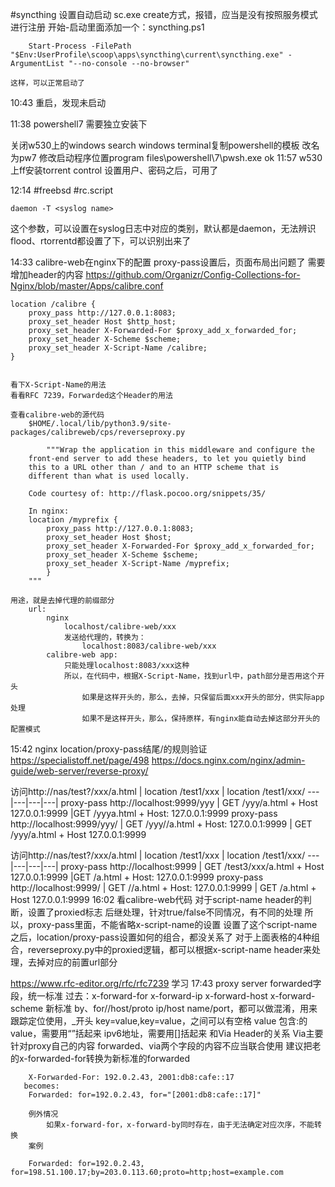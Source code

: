 #syncthing
设置自动启动
	sc.exe create方式，报错，应当是没有按照服务模式进行注册
	开始-启动里面添加一个：syncthing.ps1
```
	Start-Process -FilePath "$Env:UserProfile\scoop\apps\syncthing\current\syncthing.exe" -ArgumentList "--no-console --no-browser"
```
	这样，可以正常启动了
	

10:43 重启，发现未启动

11:38 powershell7 需要独立安装下

关闭w530上的windows search
windows terminal复制powershell的模板
	改名为pw7
	修改启动程序位置program files\powershell\7\pwsh.exe
	ok
11:57 w530上ff安装torrent control
	设置用户、密码之后，可用了

12:14 #freebsd #rc.script
```
daemon -T <syslog name>
```
这个参数，可以设置在syslog日志中对应的类别，默认都是daemon，无法辨识
flood、rtorrentd都设置了下，可以识别出来了

14:33 calibre-web在nginx下的配置
	proxy-pass设置后，页面布局出问题了
	需要增加header的内容
	https://github.com/Organizr/Config-Collections-for-Nginx/blob/master/Apps/calibre.conf
```
location /calibre {
	proxy_pass http://127.0.0.1:8083;
	proxy_set_header Host $http_host;
	proxy_set_header X-Forwarded-For $proxy_add_x_forwarded_for;
	proxy_set_header X-Scheme $scheme;
	proxy_set_header X-Script-Name /calibre;
}
	
```
	看下X-Script-Name的用法
	看看RFC 7239，Forwarded这个Header的用法

	查看calibre-web的源代码
		$HOME/.local/lib/python3.9/site-packages/calibreweb/cps/reverseproxy.py

```
	    """Wrap the application in this middleware and configure the
    front-end server to add these headers, to let you quietly bind
    this to a URL other than / and to an HTTP scheme that is
    different than what is used locally.

    Code courtesy of: http://flask.pocoo.org/snippets/35/

    In nginx:
    location /myprefix {
        proxy_pass http://127.0.0.1:8083;
        proxy_set_header Host $host;
        proxy_set_header X-Forwarded-For $proxy_add_x_forwarded_for;
        proxy_set_header X-Scheme $scheme;
        proxy_set_header X-Script-Name /myprefix;
        }
    """
```
	用途，就是去掉代理的前缀部分
		url: 
			nginx
				localhost/calibre-web/xxx
				发送给代理的，转换为：
					localhost:8083/calibre-web/xxx
			calibre-web app:
				只能处理localhost:8083/xxx这种
				所以，在代码中，根据X-Script-Name，找到url中，path部分是否用这个开头
					如果是这样开头的，那么，去掉，只保留后面xxx开头的部分，供实际app处理
					如果不是这样开头，那么，保持原样，有nginx能自动去掉这部分开头的配置模式
				
15:42 nginx location/proxy-pass结尾/的规则验证
	https://specialistoff.net/page/498
	https://docs.nginx.com/nginx/admin-guide/web-server/reverse-proxy/

访问http://nas/test?/xxx/a.html  |  location /test1/xxx | location /test1/xxx/
---|---|---|---|
proxy-pass http://localhost:9999/yyy | GET /yyy/a.html + Host 127.0.0.1:9999 |GET /yyya.html  + Host: 127.0.0.1:9999
proxy-pass http://localhost:9999/yyy/ | GET /yyy//a.html + Host: 127.0.0.1:9999 | GET /yyy/a.html + Host 127.0.0.1:9999


访问http://nas/test?/xxx/a.html  |  location /test1/xxx | location /test1/xxx/
---|---|---|---|
proxy-pass http://localhost:9999 | GET /test3/xxx/a.html + Host 127.0.0.1:9999 |GET /a.html  + Host: 127.0.0.1:9999
proxy-pass http://localhost:9999/ | GET //a.html + Host: 127.0.0.1:9999 | GET /a.html + Host 127.0.0.1:9999
16:02 看calibre-web代码
	对于script-name header的判断，设置了proxied标志
	后继处理，针对true/false不同情况，有不同的处理
	所以，proxy-pass里面，不能省略x-script-name的设置
	设置了这个script-name之后，location/proxy-pass设置如何的组合，都没关系了
	对于上面表格的4种组合，reverseproxy.py中的proxied逻辑，都可以根据x-script-name header来处理，去掉对应的前置url部分

https://www.rfc-editor.org/rfc/rfc7239 学习
17:43 proxy server
	forwarded字段，统一标准
		过去：x-forward-for
				x-forward-ip
				x-forward-host
				x-forward-scheme
		新标准
			by、for//host/proto
			ip/host name/port，都可以做混淆，用来跟踪定位使用，\_开头
			key=value,key=value，之间可以有空格
			value
				包含:的value，需要用“”括起来
				ipv6地址，需要用[]括起来
			和Via Header的关系
				Via主要针对proxy自己的内容
				forwarded、via两个字段的内容不应当联合使用
			建议把老的x-forwarded-for转换为新标准的forwarded
			
```
	X-Forwarded-For: 192.0.2.43, 2001:db8:cafe::17
   becomes:
	Forwarded: for=192.0.2.43, for="[2001:db8:cafe::17]"
```

		例外情况
			如果x-forward-for，x-forward-by同时存在，由于无法确定对应次序，不能转换
		案例
		
```
	Forwarded: for=192.0.2.43, for=198.51.100.17;by=203.0.113.60;proto=http;host=example.com
```

